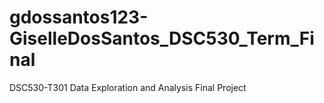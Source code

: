 # gdossantos123-GiselleDosSantos_DSC530_Term_Final
DSC530-T301 Data Exploration and Analysis Final Project
